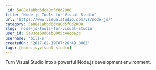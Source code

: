 ```yaml
---
_id: 5a88e1abbd6dca0d5f0d2008
title: "Node.js Tools for Visual Studio"
url: 'https://www.visualstudio.com/vs/node-js/'
category: 5a88e1abbd6dca0d5f0d2008
slug: 'node-js-tools-for-visual-studio'
user_id: 5a83ce59d6eb0005c4ecda2c
username: 'bill-s'
createdOn: '2017-02-19T07:26:49.000Z'
tags: [node.js,visual-studio]
---
```


Turn Visual Studio into a powerful Node.js development environment.
